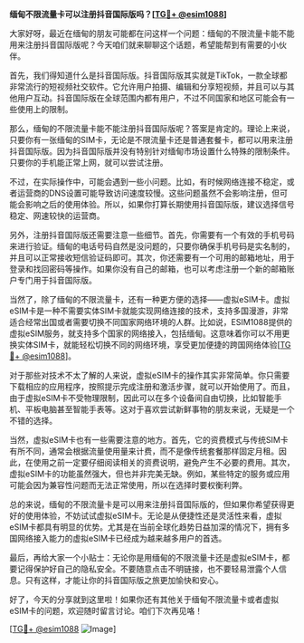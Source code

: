 **缅甸不限流量卡可以注册抖音国际版吗？[[TG💪+ @esim1088](https://t.me/s/esim1088)]**

大家好呀，最近在缅甸的朋友可能都在问这样一个问题：缅甸的不限流量卡能不能用来注册抖音国际版呢？今天咱们就来聊聊这个话题，希望能帮到有需要的小伙伴。

首先，我们得知道什么是抖音国际版。抖音国际版其实就是TikTok，一款全球都非常流行的短视频社交软件。它允许用户拍摄、编辑和分享短视频，并且可以与其他用户互动。抖音国际版在全球范围内都有用户，不过不同国家和地区可能会有一些使用上的限制。

那么，缅甸的不限流量卡能不能注册抖音国际版呢？答案是肯定的。理论上来说，只要你有一张缅甸的SIM卡，无论是不限流量卡还是普通套餐卡，都可以用来注册抖音国际版。因为抖音国际版并没有特别针对缅甸市场设置什么特殊的限制条件。只要你的手机能正常上网，就可以尝试注册。

不过，在实际操作中，可能会遇到一些小问题。比如，有时候网络连接不稳定，或者运营商的DNS设置可能导致访问速度较慢。这些问题虽然不会影响注册，但可能会影响之后的使用体验。所以，如果你打算长期使用抖音国际版，建议选择信号稳定、网速较快的运营商。

另外，注册抖音国际版还需要注意一些细节。首先，你需要有一个有效的手机号码来进行验证。缅甸的电话号码自然是没问题的，只要你确保手机号码是实名制的，并且可以正常接收短信验证码即可。其次，你还需要有一个可用的邮箱地址，用于登录和找回密码等操作。如果你没有自己的邮箱，也可以考虑注册一个新的邮箱账户专门用于抖音国际版。

当然了，除了缅甸的不限流量卡，还有一种更方便的选择——虚拟eSIM卡。虚拟eSIM卡是一种不需要实体SIM卡就能实现网络连接的技术，支持多国漫游，非常适合经常出国或者需要切换不同国家网络环境的人群。比如说，ESIM1088提供的虚拟eSIM服务，就支持多个国家的网络接入，包括缅甸。这意味着你可以不用更换实体SIM卡，就能轻松切换不同的网络环境，享受更加便捷的跨国网络体验[[TG💪+ @esim1088](https://t.me/s/esim1088)]。

对于那些对技术不太了解的人来说，虚拟eSIM卡的操作其实非常简单。你只需要下载相应的应用程序，按照提示完成注册和激活步骤，就可以开始使用了。而且，由于虚拟eSIM卡不受物理限制，因此可以在多个设备间自由切换，比如智能手机、平板电脑甚至智能手表等。这对于喜欢尝试新鲜事物的朋友来说，无疑是一个不错的选择。

当然，虚拟eSIM卡也有一些需要注意的地方。首先，它的资费模式与传统SIM卡有所不同，通常会根据流量使用量来计费，而不是像传统套餐那样固定月租。因此，在使用之前一定要仔细阅读相关的资费说明，避免产生不必要的费用。其次，虚拟eSIM卡的功能虽然强大，但也并非完美无缺。例如，某些特定的服务或应用可能会因为兼容性问题而无法正常使用，所以在选择时要权衡利弊。

总的来说，缅甸的不限流量卡是可以用来注册抖音国际版的，但如果你希望获得更好的使用体验，不妨试试虚拟eSIM卡。无论是从便捷性还是灵活性来看，虚拟eSIM卡都具有明显的优势。尤其是在当前全球化趋势日益加深的情况下，拥有多国网络接入能力的虚拟eSIM卡已经成为越来越多用户的首选。

最后，再给大家一个小贴士：无论你是用缅甸的不限流量卡还是虚拟eSIM卡，都要记得保护好自己的隐私安全。不要随意点击不明链接，也不要轻易泄露个人信息。只有这样，才能让你的抖音国际版之旅更加愉快和安心。

好了，今天的分享就到这里啦！如果你还有其他关于缅甸不限流量卡或者虚拟eSIM卡的问题，欢迎随时留言讨论。咱们下次再见咯！

[[TG💪+ @esim1088](https://t.me/s/esim1088) ![Image](https://i.postimg.cc/4NQfJmqS/Snipaste-2025-05-13-00-14-12.png)]